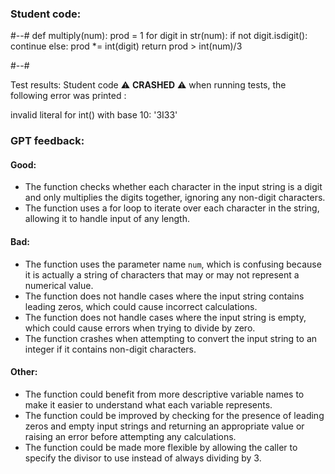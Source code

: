 ### Student code: 

#--#
def multiply(num):
    prod = 1
    for digit in str(num):
        if not digit.isdigit():
            continue
        else:
            prod *= int(digit)
    return prod > int(num)/3

#--#

 Test results: 
Student code :warning: **CRASHED** :warning: when running tests, the following error was printed : 

 invalid literal for int() with base 10: '3I33' 



 ### GPT feedback: 

#### Good:
- The function checks whether each character in the input string is a digit and only multiplies the digits together, ignoring any non-digit characters.
- The function uses a for loop to iterate over each character in the string, allowing it to handle input of any length.

#### Bad:
- The function uses the parameter name `num`, which is confusing because it is actually a string of characters that may or may not represent a numerical value.
- The function does not handle cases where the input string contains leading zeros, which could cause incorrect calculations.
- The function does not handle cases where the input string is empty, which could cause errors when trying to divide by zero.
- The function crashes when attempting to convert the input string to an integer if it contains non-digit characters.

#### Other:
- The function could benefit from more descriptive variable names to make it easier to understand what each variable represents.
- The function could be improved by checking for the presence of leading zeros and empty input strings and returning an appropriate value or raising an error before attempting any calculations.
- The function could be made more flexible by allowing the caller to specify the divisor to use instead of always dividing by 3.